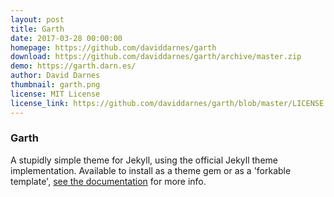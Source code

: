 ```yaml
---
layout: post
title: Garth
date: 2017-03-28 00:00:00
homepage: https://github.com/daviddarnes/garth
download: https://github.com/daviddarnes/garth/archive/master.zip
demo: https://garth.darn.es/
author: David Darnes
thumbnail: garth.png
license: MIT License
license_link: https://github.com/daviddarnes/garth/blob/master/LICENSE
---
```


### Garth

A stupidly simple theme for Jekyll, using the official Jekyll theme
implementation. Available to install as a theme gem or as a 'forkable
template', [see the documentation](https://github.com/daviddarnes/garth#installation)
for more info.
